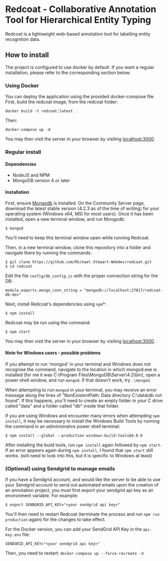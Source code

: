 # Redcoat - Collaborative Annotation Tool for Hierarchical Entity Typing

Redcoat is a lightweight web-based annotation tool for labelling entity recognition data.

## How to install

The project is configured to use docker by default. If you want a regular installation, please refer to the corresponding section below.

### Using Docker

You can deploy the application using the provided docker-compose file. First, build the redcoat image, from the redcoat folder:

```
docker build -t redcoat:latest . 
```

Then:

```
docker-compose up -d
```

You may then visit the server in your browser by visiting [localhost:3000](http://localhost:3000).

### Regular install

#### Dependencies

- NodeJS and NPM
- MongoDB version 4 or later

#### Installation

First, ensure [Mongodb](https://www.mongodb.com/download-center/community) is installed. On the Community Server page, download the latest stable version (4.2.3 as of the time of writing) for your operating system (Windows x64, MSI for most users). Once it has been installed, open a new terminal window, and run Mongodb:

    $ mongod

You'll need to keep this terminal window open while running Redcoat.

Then, in a new terminal window, clone this repository into a folder and navigate there by running the commands:

    $ git clone https://github.com/Michael-Stewart-Webdev/redcoat.git
    $ cd redcoat

Edit the file `config/db_config.js` with the proper connection string for the DB:

    module.exports.mongo_conn_string = "mongodb://localhost:27017/redcoat-db-dev"

Next, install Redcoat's dependencies using `npm`\*:

    $ npm install

Redcoat may be run using the command:

    $ npm start

You may then visit the server in your browser by visiting [localhost:3000](http://localhost:3000).

#### Note for Windows users - possible problems

If you attempt to run 'mongod' in your terminal and Windows does not recognise the command, navigate to the location in which mongod.exe is installed (for me it was C:\Program Files\MongoDB\Server\4.2\bin), open a power shell window, and run `mongod`. If that doesn't work, try `.\mongod`.

When attempting to run `mongod` in your terminal, you may receive an error message along the lines of "NonExistentPath: Data directory C:\data\db not found". If this happens, you'll need to create an empty folder in your C drive called "data" and a folder called "db" inside that folder.

If you are using Windows and encounter many errors when attempting `npm install`, it may be necessary to install the Windows Build Tools by running the command in an *administrative* power shell terminal:

    $ npm install --global --production windows-build-tools@4.0.0

After installing the build tools, run `npm install` again followed by `npm start`. If an error appears again during `npm install`, I found that `npm start` still works. (will need to look into this, but it is specific to Windows at least)

### (Optional) using Sendgrid to manage emails

If you have a Sendgrid account, and would like the server to be able to use your Sendgrid account to send out automated emails upon the creation of an annotation project, you must first export your sendgrid api key as an environment variable. For example:

    $ export SENDGRID_API_KEY="<your sendgrid api key>"
	
You'll then need to restart Redcoat (terminate the process and run `npm run production` again) for the changes to take effect.

For the Docker version, you can add your SendGrid API Key in the `api-key.env` file:

    SENDGRID_API_KEY="<your sendgrid api key>"

Then, you need to restart: `docker-compose up --force-recreate -d`

